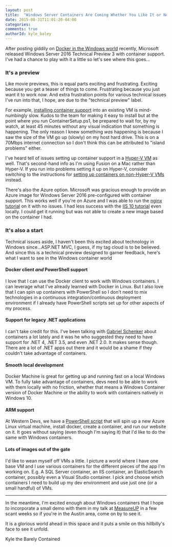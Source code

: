 ```yaml
---
layout: post
title:  "Windows Server Containers Are Coming Whether You Like It or Not"
date: 2015-08-31T11:01:20-04:00
categories:
comments: true
authorId: kyle_baley
---
```


After posting giddily on [Docker in the Windows world](http://www.westerndevs.com/docker-is-coming-whether-you-like-it-or-not/) recently, Microsoft released Windows Server 2016 Technical Preview 3 with container support. I've had a chance to play with it a little so let's see where this goes...

<!--more-->

### It's a preview

Like movie previews, this is equal parts exciting and frustrating. Exciting because you get a teaser of things to come. Frustrating because you just want it to work *now*. And extra frustration points for various technical issues I've run into that, I hope, are due to the "technical preview" label.

For example, [installing container support](https://msdn.microsoft.com/en-us/virtualization/windowscontainers/quick_start/inplace_setup) into an existing VM is mind-numbingly slow. Kudos to the team for making it easy to install but at the point where you run ContainerSetup.ps1, be prepared to wait for, by my watch, at least 45 minutes without any visual indication that something is happening. The only reason I knew something *was* happening is because I saw the size of the VM go up (slowly) on my host hard drive. This is on a 70Mbps internet connection so I don't think this can be attributed to "island problems" either.

I've heard tell of issues setting up container support in a [Hyper-V VM](https://msdn.microsoft.com/en-us/virtualization/windowscontainers/quick_start/container_setup) as well. That's second-hand info as I'm using Fusion on a Mac rather than Hyper-V. If you run into problems setting it up on Hyper-V, consider switching to the instructions for [setting up containers on non-Hyper-V VMs](https://msdn.microsoft.com/en-us/virtualization/windowscontainers/quick_start/inplace_setup) instead.

There's also the Azure option. Microsoft was gracious enough to provide an Azure image for Windows Server 2016 pre-configured with container support. This works well if you're on Azure and I was able to run the [nginx tutorial](https://msdn.microsoft.com/virtualization/windowscontainers/quick_start/manage_docker) on it with no issues. I had less success with the [IIS 10 tutorial](https://github.com/Microsoft/Virtualization-Documentation/tree/master/windows-server-container-samples/iis-10.0) even locally. I could get it running but was not able to create a new image based on the container I had.

### It's also a start

Technical issues aside, I haven't been this excited about technology in Windows since...ASP.NET MVC, I guess, if my tag cloud is to be believed. And since this is a technical preview designed to garner feedback, here's what I want to see in the Windows container world

#### Docker client *and* PowerShell support

I love that I can use the Docker client to work with Windows containers. I can leverage what I've already learned with Docker in Linux. But I also love that I can spin up containers with PowerShell so I don't need to mix technologies in a continuous integration/continuous deployment environment if I already have PowerShell scripts set up for other aspects of my process.

#### Support for legacy .NET applications

I can't take credit for this. I've been talking with [Gabriel Schenker](https://lostechies.com/gabrielschenker/) about containers a lot lately and it was he who suggested they need to have support for .NET 4, .NET 3.5, and even .NET 2.0. It makes sense though. There are a lot of .NET apps out there and it would be a shame if they couldn't take advantage of containers.

#### Smooth local development

Docker Machine is great for getting up and running fast on a local Windows VM. To fully take advantage of containers, devs need to be able to work with them locally with no friction, whether that means a Windows Container version of Docker Machine or the ability to work with containers natively in Windows 10.

#### ARM support

At Western Devs, we have a [PowerShell script](http://www.westerndevs.com/using-azure-arm-to-deploy-a-docker-container/) that will spin up a new Azure Linux virtual machine, install docker, create a container, and run our website on it. It goes without saying (even though I'm saying it) that I'd like to do the same with Windows containers.

#### Lots of images out of the gate

I'd like to wean myself off VMs a little. I picture a world where I have one base VM and I use various containers for the different pieces of the app I'm working on. E.g. A SQL Server container, an IIS container, an ElasticSearch container, possibly even a Visual Studio container. I pick and choose which containers I need to build up my dev environment and use just one (or a small handful) of VMs.

---
In the meantime, I'm excited enough about Windows containers that I hope to incorporate a small demo with them in my talk at [MeasureUP](http://measureup.io) in a few scant weeks so if you're in the Austin area, come on by to see it.

It is a glorious world ahead in this space and it puts a smile on this hillbilly's face to see it unfold.

Kyle the Barely Contained